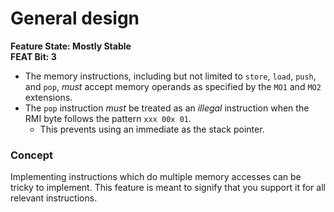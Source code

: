 # General design

**Feature State: Mostly Stable**  
**FEAT Bit: 3**

* The memory instructions, including but not limited to `store`, `load`, `push`, and `pop`, _must_ accept memory operands as specified by the `MO1` and `MO2` extensions.
* The `pop` instruction _must_ be treated as an _illegal_ instruction when the RMI byte follows the pattern `xxx 00x 01`.
    * This prevents using an immediate as the stack pointer.

### Concept

Implementing instructions which do multiple memory accesses can be tricky to implement. This feature is meant to signify that you support it for all relevant instructions.
